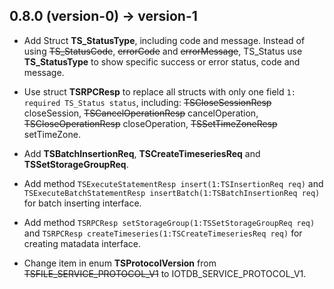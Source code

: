 <!--

    Licensed to the Apache Software Foundation (ASF) under one
    or more contributor license agreements.  See the NOTICE file
    distributed with this work for additional information
    regarding copyright ownership.  The ASF licenses this file
    to you under the Apache License, Version 2.0 (the
    "License"); you may not use this file except in compliance
    with the License.  You may obtain a copy of the License at

        http://www.apache.org/licenses/LICENSE-2.0

    Unless required by applicable law or agreed to in writing,
    software distributed under the License is distributed on an
    "AS IS" BASIS, WITHOUT WARRANTIES OR CONDITIONS OF ANY
    KIND, either express or implied.  See the License for the
    specific language governing permissions and limitations
    under the License.

-->

## 0.8.0 (version-0) -> version-1

* Add Struct **TS_StatusType**, including code and message. Instead of using ~~TS_StatusCode~~, ~~errorCode~~ and ~~errorMessage~~, TS_Status use **TS_StatusType** to show specific success or error status, code and message.

* Use struct **TSRPCResp** to replace all structs with only one field `1: required TS_Status status`, including: ~~TSCloseSessionResp~~ closeSession, ~~TSCancelOperationResp~~ cancelOperation, ~~TSCloseOperationResp~~ closeOperation, ~~TSSetTimeZoneResp~~ setTimeZone.

* Add **TSBatchInsertionReq**, **TSCreateTimeseriesReq** and **TSSetStorageGroupReq**.

* Add method `TSExecuteStatementResp insert(1:TSInsertionReq req)` and `TSExecuteBatchStatementResp insertBatch(1:TSBatchInsertionReq req)` for batch inserting interface.

* Add method `TSRPCResp setStorageGroup(1:TSSetStorageGroupReq req)` and `TSRPCResp createTimeseries(1:TSCreateTimeseriesReq req)` for creating matadata interface.

* Change item in enum **TSProtocolVersion** from ~~TSFILE_SERVICE_PROTOCOL_V1~~ to IOTDB_SERVICE_PROTOCOL_V1.
